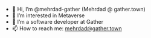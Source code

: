 - 👋 Hi, I’m @mehrdad-gather (Mehrdad @ gather.town)
- 👀 I’m interested in Metaverse
- 🌱 I’m a software developer at Gather
- 📫 How to reach me: mehrdad@gather.town

<!---
mehrdad-gather/mehrdad-gather is a ✨ special ✨ repository because its `README.md` (this file) appears on your GitHub profile.
You can click the Preview link to take a look at your changes.
--->
